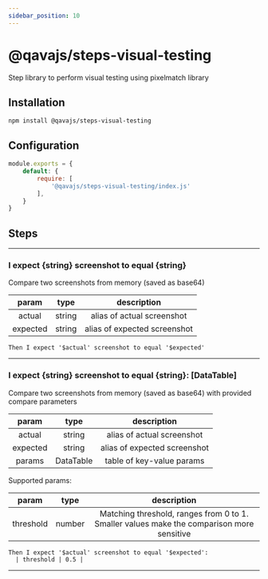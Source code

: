 ```yaml
---
sidebar_position: 10
---
```


# @qavajs/steps-visual-testing
Step library to perform visual testing using pixelmatch library

## Installation

`npm install @qavajs/steps-visual-testing`

## Configuration
```javascript
module.exports = {
    default: {
        require: [
            '@qavajs/steps-visual-testing/index.js'
        ],
    }
}
```

## Steps

---
### I expect \{string} screenshot to equal \{string}

Compare two screenshots from memory (saved as base64)

|  param   |  type  |         description          |
|:--------:|:------:|:----------------------------:|
|  actual  | string |  alias of actual screenshot  |
| expected | string | alias of expected screenshot |

```gherkin
Then I expect '$actual' screenshot to equal '$expected'
```
---

### I expect \{string} screenshot to equal \{string}: [DataTable]

Compare two screenshots from memory (saved as base64) with provided compare parameters

|  param   |   type    |         description          |
|:--------:|:---------:|:----------------------------:|
|  actual  |  string   |  alias of actual screenshot  |
| expected |  string   | alias of expected screenshot |
|  params  | DataTable |  table of key-value params   |

Supported params:

|    param    |  type  |                                         description                                         |
|:-----------:|:------:|:-------------------------------------------------------------------------------------------:|
|  threshold  | number |  Matching threshold, ranges from 0 to 1. Smaller values make the comparison more sensitive  |

```gherkin
Then I expect '$actual' screenshot to equal '$expected':
  | threshold | 0.5 |
```
---

